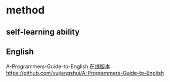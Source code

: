 # method

## self-learning ability

## English

A-Programmers-Guide-to-English [在线版本](https://a-programmers-guide-to-english.harryyu.me/)
https://github.com/yujiangshui/A-Programmers-Guide-to-English

